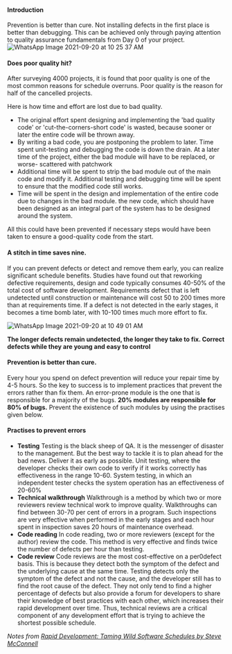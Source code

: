 #### Introduction

Prevention is better than cure. Not installing defects in the first place is better than debugging. This can be achieved only through paying attention to quality assurance fundamentals from Day 0 of your project.
![WhatsApp Image 2021-09-20 at 10 25 37 AM](https://user-images.githubusercontent.com/83284294/133961075-1a4358c1-40ad-4221-98c2-7e1cd5bb5e9e.jpeg)

#### Does poor quality hit?

After surveying 4000 projects, it is found that poor quality is one of the most common reasons for schedule overruns. Poor quality is the reason for half of the cancelled projects.

Here is how time and effort are lost due to bad quality.

- The original effort spent designing and implementing the 'bad quality code' or 'cut-the-corners-short code' is wasted, because sooner or later the entire code will be thrown away.
- By writing a bad code, you are postponing the problem to later. Time spent unit-testing and debugging the code is down the drain. At a later time of the project, either the bad module will have to be replaced, or worse- scattered with patchwork
- Additional time will be spent to strip the bad module out of the main code and modify it. Additional testing and debugging time will be spent to ensure that the modified code still works.
- Time will be spent in the design and implementation of the entire code due to changes in the bad module. the new code, which should have been designed as an integral part of the system has to be designed around the system.

All this could have been prevented if necessary steps would have been taken to ensure a good-quality code from the start.

#### A stitch in time saves nine.

If you can prevent defects or detect and remove them early, you can realize significant schedule benefits.
Studies have found out that reworking defective requirements, design and code typically consumes 40-50% of the total cost of software development.
Requirements defect that is left undetected until construction or maintenance will cost 50 to 200 times more than at requirements time.
If a defect is not detected in the early stages, it becomes a time bomb later, with 10-100 times much more effort to fix.

![WhatsApp Image 2021-09-20 at 10 49 01 AM](https://user-images.githubusercontent.com/83284294/133961079-746840f3-bdaf-449c-9cc3-55d1bf82da90.jpeg)

**The longer defects remain undetected, the longer they take to fix. Correct defects while they are young and easy to control**

#### Prevention is better than cure.

Every hour you spend on defect prevention will reduce your repair time by 4-5 hours. So the key to success is to implement practices that prevent the errors rather than fix them.
An error-prone module is the one that is responsible for a majority of the bugs. **20% modules are responsible for 80% of bugs.** Prevent the existence of such modules by using the practises given below.

#### Practises to prevent errors

- **Testing** Testing is the black sheep of QA. It is the messenger of disaster to the management. But the best way to tackle it is to plan ahead for the bad news. Deliver it as early as possible. Unit testing, where the developer checks their own code to verify if it works correctly has effectiveness in the range 10-60. System testing, in which an independent tester checks the system operation has an effectiveness of 20-60%
- **Technical walkthrough** Walkthrough is a method by which two or more reviewers review technical work to improve quality. Walkthroughs can find between 30-70 per cent of errors in a program. Such inspections are very effective when performed in the early stages and each hour spent in inspection saves 20 hours of maintenance overhead.
- **Code reading** In code reading, two or more reviewers (except for the author) review the code. This method is very effective and finds twice the number of defects per hour than testing.
- **Code review** Code reviews are the most cost-effective on a per0defect basis. This is because they detect both the symptom of the defect and the underlying cause at the same time. Testing detects only the symptom of the defect and not the cause, and the developer still has to find the root cause of the defect. They not only tend to find a higher percentage of defects but also provide a forum for developers to share their knowledge of best practices with each other, which increases their rapid development over time. Thus, technical reviews are a critical component of any development effort that is trying to achieve the shortest possible schedule.

_Notes from [Rapid Development: Taming Wild Software Schedules by Steve McConnell](https://www.amazon.com/Rapid-Development-Taming-Software-Schedules/dp/1556159005)_
